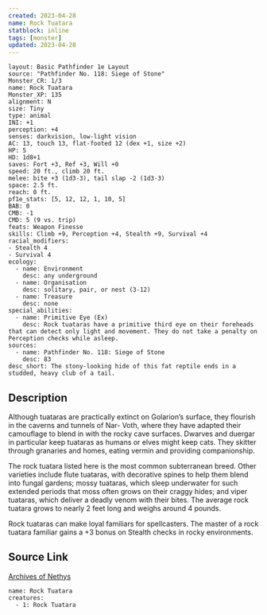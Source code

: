 ```yaml
---
created: 2023-04-28
name: Rock Tuatara
statblock: inline
tags: [monster]
updated: 2023-04-28
---
```

```statblock
layout: Basic Pathfinder 1e Layout
source: "Pathfinder No. 118: Siege of Stone"
Monster_CR: 1/3
name: Rock Tuatara
Monster_XP: 135
alignment: N
size: Tiny
type: animal
INI: +1
perception: +4
senses: darkvision, low-light vision
AC: 13, touch 13, flat-footed 12 (dex +1, size +2)
HP: 5
HD: 1d8+1
saves: Fort +3, Ref +3, Will +0
speed: 20 ft., climb 20 ft.
melee: bite +3 (1d3-3), tail slap -2 (1d3-3)
space: 2.5 ft.
reach: 0 ft.
pf1e_stats: [5, 12, 12, 1, 10, 5]
BAB: 0
CMB: -1
CMD: 5 (9 vs. trip)
feats: Weapon Finesse
skills: Climb +9, Perception +4, Stealth +9, Survival +4
racial_modifiers:
- Stealth 4
- Survival 4
ecology:
  - name: Environment
    desc: any underground
  - name: Organisation
    desc: solitary, pair, or nest (3-12)
  - name: Treasure
    desc: none
special_abilities:
  - name: Primitive Eye (Ex)
    desc: Rock tuataras have a primitive third eye on their foreheads that can detect only light and movement. They do not take a penalty on Perception checks while asleep.
sources:
  - name: Pathfinder No. 118: Siege of Stone
    desc: 83
desc_short: The stony-looking hide of this fat reptile ends in a studded, heavy club of a tail.
```
## Description
Although tuataras are practically extinct on Golarion’s surface, they flourish in the caverns and tunnels of Nar- Voth, where they have adapted their camouflage to blend in with the rocky cave surfaces. Dwarves and duergar in particular keep tuataras as humans or elves might keep cats. They skitter through granaries and homes, eating vermin and providing companionship.

 The rock tuatara listed here is the most common subterranean breed. Other varieties include flute tuataras, with decorative spines to help them blend into fungal gardens; mossy tuataras, which sleep underwater for such extended periods that moss often grows on their craggy hides; and viper tuataras, which deliver a deadly venom with their bites. The average rock tuatara grows to nearly 2 feet long and weighs around 4 pounds.

 Rock tuataras can make loyal familiars for spellcasters. The master of a rock tuatara familiar gains a +3 bonus on Stealth checks in rocky environments.
## Source Link
[Archives of Nethys](https://aonprd.com/MonsterDisplay.aspx?ItemName=Rock%20Tuatara)
```encounter-table
name: Rock Tuatara
creatures:
  - 1: Rock Tuatara
```
